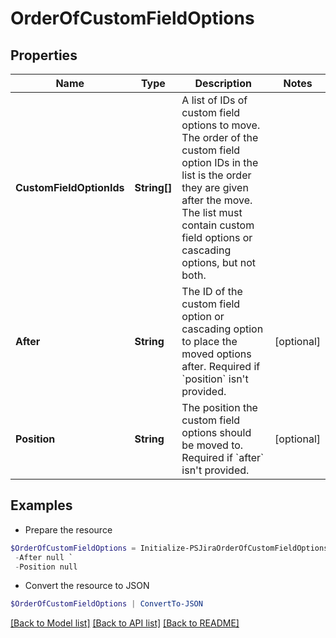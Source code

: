 # OrderOfCustomFieldOptions
## Properties

Name | Type | Description | Notes
------------ | ------------- | ------------- | -------------
**CustomFieldOptionIds** | **String[]** | A list of IDs of custom field options to move. The order of the custom field option IDs in the list is the order they are given after the move. The list must contain custom field options or cascading options, but not both. | 
**After** | **String** | The ID of the custom field option or cascading option to place the moved options after. Required if &#x60;position&#x60; isn&#39;t provided. | [optional] 
**Position** | **String** | The position the custom field options should be moved to. Required if &#x60;after&#x60; isn&#39;t provided. | [optional] 

## Examples

- Prepare the resource
```powershell
$OrderOfCustomFieldOptions = Initialize-PSJiraOrderOfCustomFieldOptions  -CustomFieldOptionIds null `
 -After null `
 -Position null
```

- Convert the resource to JSON
```powershell
$OrderOfCustomFieldOptions | ConvertTo-JSON
```

[[Back to Model list]](../README.md#documentation-for-models) [[Back to API list]](../README.md#documentation-for-api-endpoints) [[Back to README]](../README.md)

